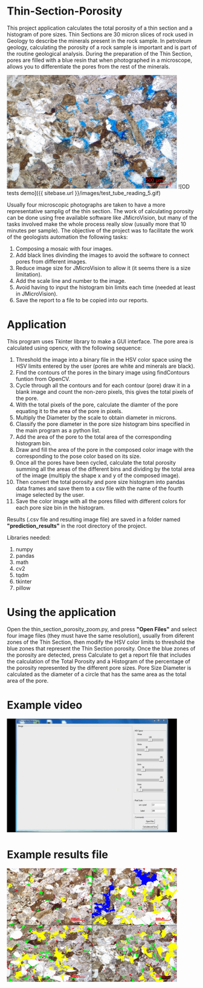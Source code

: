 # Thin-Section-Porosity
This project application calculates the total porosity of a thin section and a histogram of pore sizes.
Thin Sections are 30 micron slices of rock used in Geology to describe the minerals present in the rock sample. In petroleum geology, calculating the porosity of a rock sample is important and is part of the routine geological analysis. During the preparation of the Thin Section, pores are filled with a blue resin that when photographed in a microscope, allows you to differentiate the pores from the rest of the minerals.

<img src="images/comp4.jpg" width="450" height="300">
![OD tests demo]({{ sitebase.url }}/images/test_tube_reading_5.gif)

Usually four microscopic photographs are taken to have a more representative samplig of the thin section.
The work of calculating porosity can be done using free available software like JMicroVision, but many of the tasks involved make the whole process really slow (usually more that 10 minutes per sample).
The objective of the project was to facilitate the work of the geologists automation the following tasks:

1. Composing a mosaic with four images.
2. Add black lines divinding the images to avoid the software to connect pores from different images.
3. Reduce image size for JMicroVision to allow it (it seems there is a size limitation).
4. Add the scale line and number to the image.
5. Avoid having to input the histogram bin limits each time (needed at least in JMicroVision).
6. Save the report to a file to be copied into our reports.

# Application
This program uses Tkinter library to make a GUI interface.
The pore area is calculated using opencv, with the following sequence:
1. Threshold the image into a binary file in the HSV color space using the HSV limits entered by the user (pores are white and minerals are black).
2. Find the contours of the pores in the binary image using findContours funtion from OpenCV.
3. Cycle through all the contours and for each contour (pore) draw it in a blank image and count the non-zero pixels, this gives the total pixels of the pore.
4. With the total pixels of the pore, calculate the diamter of the pore equating it to the area of the pore in pixels.
5. Multiply the Diameter by the scale to obtain diameter in microns.
6. Classify the pore diameter in the pore size histogram bins specified in the main program as a python list.
7. Add the area of the pore to the total area of the corresponding histogram bin.
8. Draw and fill the area of the pore in the composed color image with the corresponding to the pose color based on its size.
9. Once all the pores have been cycled, calculate the total porosity summing all the areas of the different bins and dividing by the total area of the image (multiply the shape  x and y of the composed image).
10. Then convert the total porosity and pore size histogram into pandas data frames and save them to a csv file with the name of the fourth image selected by the user.
11. Save the color image with all the pores filled with different colors for each pore size bin in the histogram.

Results (.csv file and resulting image file) are saved in a folder named **"prediction_results"** in the root directory of the project.

Libraries needed:
1. numpy
2. pandas
3. math
4. cv2
5. tqdm
6. tkinter
7. pillow

# Using the application
Open the thin_section_porosity_zoom.py, and press **"Open Files"** and select four image files (they must have the same resolution), usually from diferent zones of the Thin Section, then modify the HSV color limits to threshold the blue zones that represent the Thin Section porosity.
Once the blue zones of the porosity are detected, press Calculate to get a report file that includes the calculation of the Total Porosity and a Histogram of the percentage of the porosity represented by the different pore sizes.
Pore Size Diameter is calculated as the diameter of a circle that has the same area as the total area of the pore.

# Example video
<img src="images/TSP2.gif" width="450" height="300">

# Example results file
<img src="images/comp1_result.jpg" width="450" height="300">
